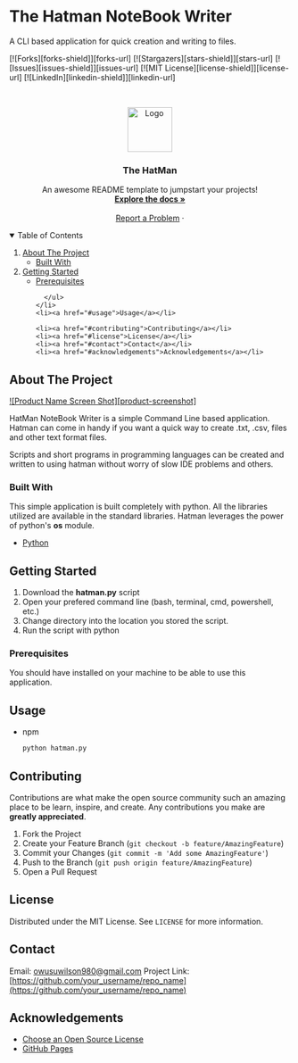 # The Hatman NoteBook Writer 
A CLI based application for quick creation and writing to files.

<!-- HAT MAN -->
<!--
*** I'm using markdown "reference style" links for readability.
*** Reference links are enclosed in brackets [ ] instead of parentheses ( ).
*** See the bottom of this document for the declaration of the reference variables
*** for contributors-url, forks-url, etc. This is an optional, concise syntax you may use.
*** https://www.markdownguide.org/basic-syntax/#reference-style-links
-->
[![Forks][forks-shield]][forks-url]
[![Stargazers][stars-shield]][stars-url]
[![Issues][issues-shield]][issues-url]
[![MIT License][license-shield]][license-url]
[![LinkedIn][linkedin-shield]][linkedin-url]



<!-- PROJECT LOGO -->
<br />
<p align="center">
  <a href="https://github.com/othneildrew/Best-README-Template">
    <img src="images/logo.png" alt="Logo" width="80" height="80">
  </a>

  <h3 align="center">The HatMan</h3>

  <p align="center">
    An awesome README template to jumpstart your projects!
    <br />
    <a href="https://github.com/othneildrew/Best-README-Template"><strong>Explore the docs »</strong></a>
    <br />
    <br />
    <a href="https://mysparrowworks.wordpress.com">Report a Problem</a>
    ·

</p>
</p>



<!-- TABLE OF CONTENTS -->
<details open="open">
  <summary>Table of Contents</summary>
  <ol>
    <li>
      <a href="#about-the-project">About The Project</a>
      <ul>
        <li><a href="#built-with">Built With</a></li>
      </ul>
    </li>
    <li>
      <a href="#getting-started">Getting Started</a>
      <ul>
        <li><a href="#prerequisites">Prerequisites</a></li>
        
      </ul>
    </li>
    <li><a href="#usage">Usage</a></li>

    <li><a href="#contributing">Contributing</a></li>
    <li><a href="#license">License</a></li>
    <li><a href="#contact">Contact</a></li>
    <li><a href="#acknowledgements">Acknowledgements</a></li>
  </ol>
</details>



<!-- ABOUT THE PROJECT -->
## About The Project

[![Product Name Screen Shot][product-screenshot]](https://drive.google.com/file/d/1acge5HrqN-6NFbZE_LA-SUmjw2L_CeR8/view?usp=sharing)

HatMan NoteBook Writer is a simple Command Line based application.
Hatman can come in handy if you want a quick way to create .txt, .csv, files and other text format files.

Scripts and short programs in programming languages can be created and written to using hatman without worry of slow IDE problems and others.

### Built With

This simple application is built completely with python.
All the libraries utilized are available in the standard libraries.
Hatman leverages the power of python's <strong>os</strong> module.
* [Python](https://python.org)




<!-- GETTING STARTED -->
## Getting Started
1. Download the <strong>hatman.py</strong> script
2. Open your prefered command line (bash, terminal, cmd, powershell, etc.)
3. Change directory into the location you stored the script.
4. Run the script with python

### Prerequisites
You should have installed on your machine to be able to use this application.

<!-- USAGE EXAMPLES -->
## Usage

* npm
  ```sh
  python hatman.py
  ```



<!-- CONTRIBUTING -->
## Contributing

Contributions are what make the open source community such an amazing place to be learn, inspire, and create. Any contributions you make are **greatly appreciated**.

1. Fork the Project
2. Create your Feature Branch (`git checkout -b feature/AmazingFeature`)
3. Commit your Changes (`git commit -m 'Add some AmazingFeature'`)
4. Push to the Branch (`git push origin feature/AmazingFeature`)
5. Open a Pull Request



<!-- LICENSE -->
## License

Distributed under the MIT License. See `LICENSE` for more information.



<!-- CONTACT -->
## Contact
Email: owusuwilson980@gmail.com
Project Link: [https://github.com/your_username/repo_name](https://github.com/your_username/repo_name)



<!-- ACKNOWLEDGEMENTS -->
## Acknowledgements

* [Choose an Open Source License](https://choosealicense.com) <br>
* [GitHub Pages](https://pages.github.com)

